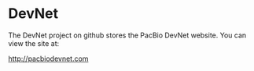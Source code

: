 DevNet
======

The DevNet project on github stores the PacBio DevNet website. You can view the site at:

http://pacbiodevnet.com
